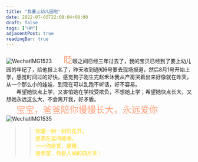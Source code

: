 ```yaml
---
title: "我要上幼儿园啦"
date: 2022-07-05T22:09:04+08:00
draft: false
tags: ["HM"]
adjacentPost: true
readingBar: true
---
```

![WechatIMG1523](https://cdn.jsdelivr.net/gh/imum-me/img@main/uPic/WechatIMG1523.jpeg)
&emsp;&emsp;<font size=5 color=#ffa07a>眨</font>眼之间已经三年过去了，我的宝贝已经到了要上幼儿园的年纪了，给他报上名了，昨天收到通知6号要去现场报道，然后8月1号开始上学，感觉时间过的好快，感觉狗子刚生完赵禾沐我从产房哭着出来好像就在昨天，从一个那么小的娃娃，到现在可以乱跑不听话，好不容易。<br>
&emsp;&emsp;希望她快点上学，又害怕她在学校受欺负，不想她上学；希望她快点长大，又想她永远这么大，不会离开我，好矛盾。<br>
&emsp;&emsp;<font size=5 color=#ffa07a>宝宝，爸爸陪你慢慢长大，永远爱你</font> <br>
![WechatIMG1535](https://cdn.jsdelivr.net/gh/imum-me/img@main/uPic/WechatIMG1535.jpeg)
<br>
> > <font color=#ffd700>你是一树一树的花开，<br>
> > 是燕在梁间呢喃，<br>
> > ——你是爱，是暖，<br>
> > 是希望，你是人间的四月天！</font><br>

